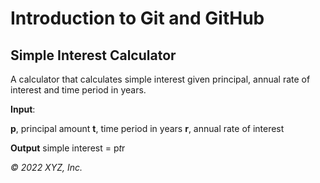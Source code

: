 # Introduction to Git and GitHub

## Simple Interest Calculator

A calculator that calculates simple interest given principal, annual rate of interest and time period in years.


**Input**:

   **p**, principal amount
   **t**, time period in years
   **r**, annual rate of interest
   
**Output**
   simple interest = p*t*r


_© 2022 XYZ, Inc._
